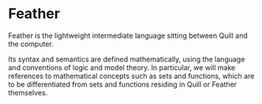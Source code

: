 # Feather

Feather is the lightweight intermediate language sitting between Quill and the computer.

Its syntax and semantics are defined mathematically, using the language and conventions of logic and model theory.
In particular, we will make references to mathematical concepts such as sets and functions, which are to be differentiated from sets and functions residing in Quill or Feather themselves.
